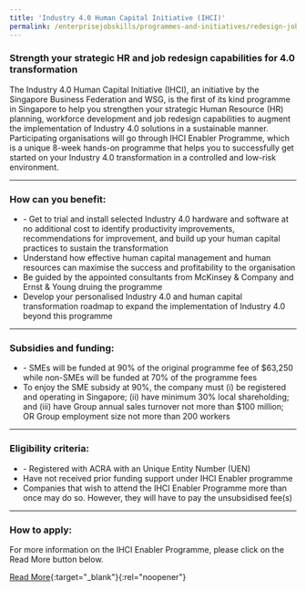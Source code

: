 ```yaml
---
title: 'Industry 4.0 Human Capital Initiative (IHCI)'
permalink: /enterprisejobskills/programmes-and-initiatives/redesign-jobs/industry-40-human-capital-initiative--ihci-/
---
```


### Strength your strategic HR and job redesign capabilities for 4.0 transformation

The Industry 4.0 Human Capital Initiative (IHCI), an initiative by the Singapore Business Federation and WSG, is the first of its kind programme in Singapore to help you strengthen your strategic Human Resource (HR) planning, workforce development and job redesign capabilities to augment the implementation of Industry 4.0 solutions in a sustainable manner. Participating organisations will go through IHCI Enabler Programme, which is a unique 8-week hands-on programme that helps you to successfully get started on your Industry 4.0 transformation in a controlled and low-risk environment.

---

### How can you benefit:

<ul><li>- Get to trial and install selected Industry 4.0 hardware and software at no additional cost to identify productivity improvements, recommendations for improvement, and build up your human capital practices to sustain the transformation<br></li><li>Understand how effective human capital management and human resources can maximise the success and profitability to the organisation<br></li><li>Be guided by the appointed consultants from McKinsey & Company and Ernst & Young druing the programme<br></li><li>Develop your personalised Industry 4.0 and human capital transformation roadmap to expand the implementation of Industry 4.0 beyond this programme</li></ul>

---

### Subsidies and funding:

<ul><li>- SMEs will be funded at 90% of the original programme fee of $63,250 while non-SMEs will be funded at 70% of the programme fees<br></li><li>To enjoy the SME subsidy at 90%, the company must (i) be registered and operating in Singapore; (ii) have minimum 30% local shareholding; and (iii) have Group annual sales turnover not more than $100 million; OR Group employment size not more than 200 workers</li></ul>

---

### Eligibility criteria:

<ul><li>- Registered with ACRA with an Unique Entity Number (UEN)<br></li><li>Have not received prior funding support under IHCI Enabler programme<br></li><li>Companies that wish to attend the IHCI Enabler Programme more than once may do so. However, they will have to pay the unsubsidised fee(s)</li></ul>

---

### How to apply:

For more information on the IHCI Enabler Programme, please click on the Read More button below.

[Read More](https://www.wsg.gov.sg/programmes-and-initiatives/industry-4-0-human-capital-initiative-ihci.html){:target="_blank"}{:rel="noopener"}
